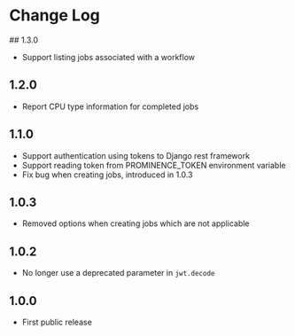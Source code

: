 # Change Log

## 1.3.0
* Support listing jobs associated with a workflow

## 1.2.0
* Report CPU type information for completed jobs

## 1.1.0
* Support authentication using tokens to Django rest framework
* Support reading token from PROMINENCE_TOKEN environment variable
* Fix bug when creating jobs, introduced in 1.0.3

## 1.0.3
* Removed options when creating jobs which are not applicable

## 1.0.2
* No longer use a deprecated parameter in `jwt.decode`

## 1.0.0
* First public release
